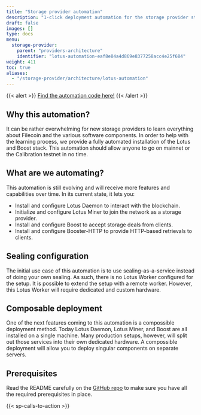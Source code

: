```yaml
---
title: "Storage provider automation"
description: "1-click deployment automation for the storage provider stack allows new storage providers to quickly learn and deploy Lotus and Boost."
draft: false
images: []
type: docs
menu:
  storage-provider:
    parent: "providers-architecture"
    identifier: "lotus-automation-eaf8e84a4d869e8377258acc4e25f684"
weight: 411
toc: true
aliases:
  - "/storage-provider/architecture/lotus-automation"
---
```


{{< alert >}}
[Find the automation code here!](https://github.com/ng-solutions-architecture/lotus-automation)
{{< /alert >}}

## Why this automation?

It can be rather overwhelming for new storage providers to learn everything about Filecoin and the various software components. In order to help with the learning process, we provide a fully automated installation of the Lotus and Boost stack. This automation should allow anyone to go on mainnet or the Calibration testnet in no time.

## What are we automating?

This automation is still evolving and will receive more features and capabilities over time. In its current state, it lets you:

- Install and configure Lotus Daemon to interact with the blockchain.
- Initialize and configure Lotus Miner to join the network as a storage provider.
- Install and configure Boost to accept storage deals from clients.
- Install and configure Booster-HTTP to provide HTTP-based retrievals to clients.

## Sealing configuration

The initial use case of this automation is to use sealing-as-a-service instead of doing your own sealing. As such, there is no Lotus Worker configured for the setup. It is possible to extend the setup with a remote worker. However, this Lotus Worker will require dedicated and custom hardware.

## Composable deployment

One of the next features coming to this automation is a compossible deployment method. Today Lotus Daemon, Lotus Miner, and Boost are all installed on a single machine. Many production setups, however, will split out those services into their own dedicated hardware. A compossible deployment will allow you to deploy singular components on separate servers.

## Prerequisites

Read the README carefully on the [GitHub repo](https://github.com/ng-solutions-architecture/lotus-automation) to make sure you have all the required prerequisites in place.

{{< sp-calls-to-action >}}
